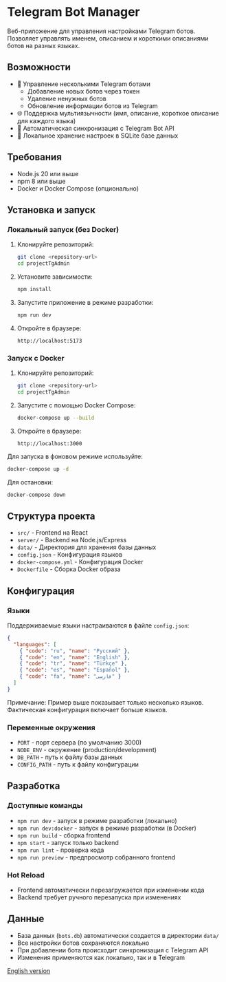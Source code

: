 # Telegram Bot Manager

Веб-приложение для управления настройками Telegram ботов. Позволяет управлять именем, описанием и короткими описаниями ботов на разных языках.

## Возможности

- 🤖 Управление несколькими Telegram ботами
  - Добавление новых ботов через токен
  - Удаление ненужных ботов
  - Обновление информации ботов из Telegram
- 🌐 Поддержка мультиязычности (имя, описание, короткое описание для каждого языка)
- 🔄 Автоматическая синхронизация с Telegram Bot API
- 💾 Локальное хранение настроек в SQLite базе данных

## Требования

- Node.js 20 или выше
- npm 8 или выше
- Docker и Docker Compose (опционально)

## Установка и запуск

### Локальный запуск (без Docker)

1. Клонируйте репозиторий:
   ```bash
   git clone <repository-url>
   cd projectTgAdmin
   ```

2. Установите зависимости:
   ```bash
   npm install
   ```

3. Запустите приложение в режиме разработки:
   ```bash
   npm run dev
   ```

4. Откройте в браузере:
   ```
   http://localhost:5173
   ```

### Запуск с Docker

1. Клонируйте репозиторий:
   ```bash
   git clone <repository-url>
   cd projectTgAdmin
   ```

2. Запустите с помощью Docker Compose:
   ```bash
   docker-compose up --build
   ```

3. Откройте в браузере:
   ```
   http://localhost:3000
   ```

Для запуска в фоновом режиме используйте:
```bash
docker-compose up -d
```

Для остановки:
```bash
docker-compose down
```

## Структура проекта

- `src/` - Frontend на React
- `server/` - Backend на Node.js/Express
- `data/` - Директория для хранения базы данных
- `config.json` - Конфигурация языков
- `docker-compose.yml` - Конфигурация Docker
- `Dockerfile` - Сборка Docker образа

## Конфигурация

### Языки

Поддерживаемые языки настраиваются в файле `config.json`:

```json
{
  "languages": [
    { "code": "ru", "name": "Русский" },
    { "code": "en", "name": "English" },
    { "code": "tr", "name": "Türkçe" },
    { "code": "es", "name": "Español" },
    { "code": "fa", "name": "فارسی" }
  ]
}
```

Примечание: Пример выше показывает только несколько языков. Фактическая конфигурация включает больше языков.

### Переменные окружения

- `PORT` - порт сервера (по умолчанию 3000)
- `NODE_ENV` - окружение (production/development)
- `DB_PATH` - путь к файлу базы данных
- `CONFIG_PATH` - путь к файлу конфигурации

## Разработка

### Доступные команды

- `npm run dev` - запуск в режиме разработки (локально)
- `npm run dev:docker` - запуск в режиме разработки (в Docker)
- `npm run build` - сборка frontend
- `npm start` - запуск только backend
- `npm run lint` - проверка кода
- `npm run preview` - предпросмотр собранного frontend

### Hot Reload

- Frontend автоматически перезагружается при изменении кода
- Backend требует ручного перезапуска при изменениях

## Данные

- База данных (`bots.db`) автоматически создается в директории `data/`
- Все настройки ботов сохраняются локально
- При добавлении бота происходит синхронизация с Telegram API
- Изменения применяются как локально, так и в Telegram

[English version](README.md) 